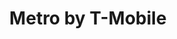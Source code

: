 ---
title: "Metro by T-Mobile"
url: /seattle/metro-by-t-mobile-aurora-avenue-north/
shop: mobile phone
---